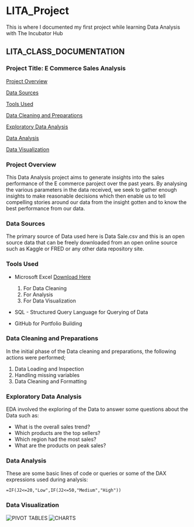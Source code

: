 # LITA_Project
This is where I documented my first project while learning Data Analysis with The Incubator Hub

## LITA_CLASS_DOCUMENTATION

### Project Title: E Commerce Sales Analysis

[Project Overview](#project_overview)

[Data Sources](#data_sources)

[Tools Used](#tools_used)

[Data Cleaning and Preparations](#data_cleaning_and_preparations)

[Exploratory Data Analysis](#exploratory_data_analysis)

[Data Analysis](#data_anaysis)

[Data Visualization](#data_visualization)

### Project Overview
This Data Analysis project aims to generate insights into the sales performance of the E commerce paroject over the past years. By analysing the various parameters in the data received, we seek to gather enough insights to make reasonable decisions which then enable us to tell compelling stories around our data from the insight gotten and to know the best performance from our data.

### Data Sources
The primary source of Data used here is Data Sale.csv and this is an open source data that can be freely downloaded from an open online source such as Kaggle or FRED or any other data repository site.

### Tools Used
- Microsoft Excel [Download Here](https://www.microsoft.com)
  1. For Data Cleaning
  2. For Analysis
  3. For Data Visualization
  
- SQL - Structured Query Language for Querying of Data
- GitHub for Portfolio Building

### Data Cleaning and Preparations
In the initial phase of the Data cleaning and preparations, the following actions were performed;
1. Data Loading and Inspection
2. Handling missing variables
3. Data Cleaning and Formatting

### Exploratory Data Analysis
EDA involved the exploring of the Data to answer some questions about the Data such as:
- What is the overall sales trend?
- Which products are the top sellers?
- Which region had the most sales?
- What are the products on peak sales?

### Data Analysis
These are some basic lines of code or queries or some of the DAX expressions used during analysis:
```EXCEL
=IF(J2<=20,"Low",IF(J2<=50,"Medium","High"))
```

### Data Visualization
![PIVOT TABLES](https://github.com/user-attachments/assets/86f133aa-d3c1-428f-85b6-00e90ebb4fd1)
![CHARTS](https://github.com/user-attachments/assets/68e99bbb-d153-4a44-850e-585b56ed2ed3)

